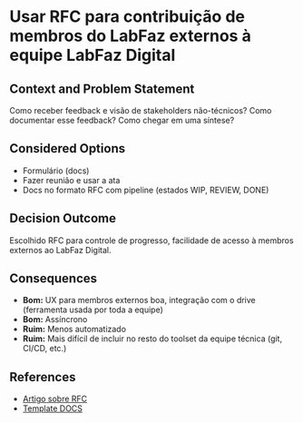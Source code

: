 
# Usar RFC para contribuição de membros do LabFaz externos à equipe LabFaz Digital

## Context and Problem Statement

Como receber feedback e visão de stakeholders não-técnicos? Como documentar esse feedback? Como chegar em uma síntese?

## Considered Options

* Formulário (docs)
* Fazer reunião e usar a ata
* Docs no formato RFC com pipeline (estados WIP, REVIEW, DONE)

## Decision Outcome

Escolhido RFC para controle de progresso, facilidade de acesso à membros externos ao LabFaz Digital.

## Consequences

* **Bom:** UX para membros externos boa, integração com o drive (ferramenta usada por toda a equipe)
* **Bom:** Assíncrono
* **Ruim:** Menos automatizado
* **Ruim:** Mais difícil de incluir no resto do toolset da equipe técnica (git, CI/CD, etc.)

## References
- [Artigo sobre RFC](https://leaddev.com/technical-decision-making/thorough-team-guide-rfcs)
- [Template DOCS](https://docs.google.com/document/d/1EM5ORZ8sO-g678jNc2nHMAkGjX5-6DuB6EkhjsNcOXo/edit)

<!--stackedit_data:
eyJoaXN0b3J5IjpbLTEyMzIzOTE3MjFdfQ==
-->